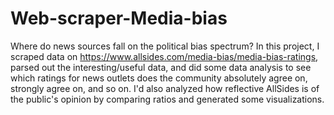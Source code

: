 # Web-scraper-Media-bias
Where do news sources fall on the political bias spectrum? In this project, I scraped data on https://www.allsides.com/media-bias/media-bias-ratings, parsed out the interesting/useful data, and did some data analysis to see which ratings for news outlets does the community absolutely agree on, strongly agree on, and so on. I'd also analyzed how reflective AllSides is of the public's opinion by comparing ratios and generated some visualizations.

